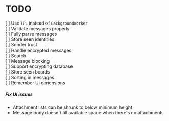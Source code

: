 # TODO
[ ] Use `TPL` instead of `BackgroundWorker`  
[ ] Validate messages properly  
[ ] Fully parse messages  
[ ] Store seen identities  
[ ] Sender trust  
[ ] Handle encrypted messages  
[ ] Search  
[ ] Message blocking  
[ ] Support encrypting database  
[ ] Store seen boards  
[ ] Sorting in messages  
[ ] Remember UI dimensions  

##### Fix UI issues
* Attachment lists can be shrunk to below minimum height  
* Message body doesn't fill available space when there's no attachments
